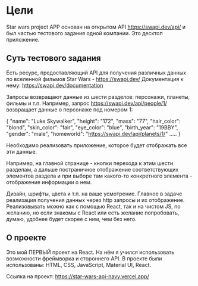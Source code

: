 # Цели

Star wars project APP основан на открытом API https://swapi.dev/api/ и был частью тестового задания одной компании.
Это десктоп приложение.

## Суть тестового задания

Есть ресурс, предоставляющий API для получения различных данных по вселенной фильмов Star Wars - https://swapi.dev/ Документация к нему: https://swapi.dev/documentation

Запросы возвращают данные из шести разделов: персонажи, планеты, фильмы и т.п. Например, запрос https://swapi.dev/api/people/1/ возвращает данные о персонаже под номером 1:

{
"name": "Luke Skywalker",
"height": "172",
"mass": "77",
"hair_color": "blond",
"skin_color": "fair",
"eye_color": "blue",
"birth_year": "19BBY",
"gender": "male",
"homeworld": "https://swapi.dev/api/planets/1/"
.....
}

Необходимо реализовать приложение, которое будет отображать все эти данные.

Например, на главной странице - кнопки перехода к этим шести разделам, а дальше постраничное отображение соответствующих элементов раздела и при выборе там какого-то конкретного элемента - отображение информации о нем.

Дизайн, шрифты, цвета и т.п. на ваше усмотрение. Главное в задаче реализация получения данных через http запросы и их отображение. Реализовывать можно как с помощью React, так и на чистом JS, по желанию, но если знакомы с React или есть желание попробовать, думаю, удобнее будет скорее с ним, чем без него.

## О проекте

Это мой ПЕРВЫЙ проект на React. На нём я учился использовать возможности фреймворка и стороннего API. В проекте были использованы: HTML, CSS, JavaScript, Material UI, React.

Ссылка на проект: https://star-wars-api-navy.vercel.app/

